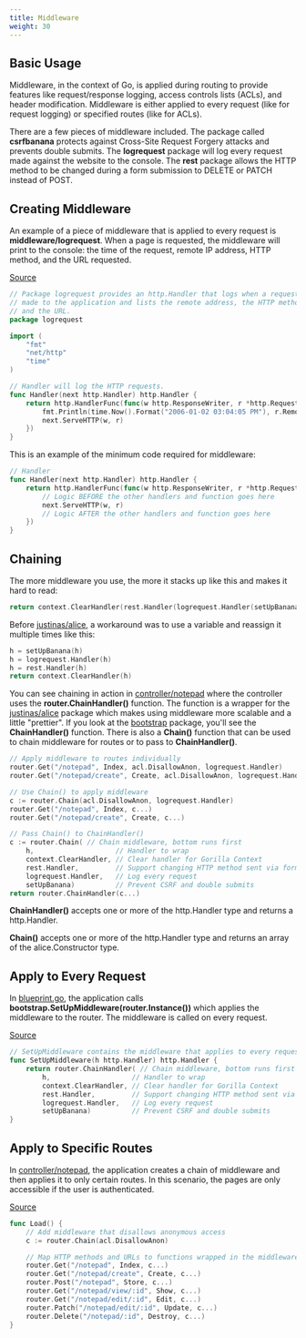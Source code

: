 ```yaml
---
title: Middleware
weight: 30
---
```


## Basic Usage

Middleware, in the context of Go, is applied during routing to provide
features like request/response logging, access controls lists (ACLs), and
header modification. Middleware is either applied to every request (like for
request logging) or specified routes (like for ACLs).

There are a few pieces of middleware included. The package called **csrfbanana**
protects against Cross-Site Request Forgery attacks and prevents double submits. 
The **logrequest** package will log every request made against the 
website to the console. The **rest** package allows the HTTP method to be
changed during a form submission to DELETE or PATCH instead of POST.

## Creating Middleware

An example of a piece of middleware that is applied to every request is
**middleware/logrequest**. When a page is requested, the middleware will
print to the console: the time of the request, remote IP address, HTTP method,
and the URL requested.

[Source](https://github.com/blue-jay/blueprint/blob/master/middleware/logrequest/logrequest.go)
```go
// Package logrequest provides an http.Handler that logs when a request is
// made to the application and lists the remote address, the HTTP method,
// and the URL.
package logrequest

import (
	"fmt"
	"net/http"
	"time"
)

// Handler will log the HTTP requests.
func Handler(next http.Handler) http.Handler {
	return http.HandlerFunc(func(w http.ResponseWriter, r *http.Request) {
		fmt.Println(time.Now().Format("2006-01-02 03:04:05 PM"), r.RemoteAddr, r.Method, r.URL)
		next.ServeHTTP(w, r)
	})
}
```

This is an example of the minimum code required for middleware:

```go
// Handler
func Handler(next http.Handler) http.Handler {
	return http.HandlerFunc(func(w http.ResponseWriter, r *http.Request) {
		// Logic BEFORE the other handlers and function goes here
		next.ServeHTTP(w, r)
		// Logic AFTER the other handlers and function goes here
	})
}
```

## Chaining

The more middleware you use, the more it stacks up like this and makes it hard
to read:

```go
return context.ClearHandler(rest.Handler(logrequest.Handler(setUpBanana)))
```

Before [justinas/alice](https://github.com/justinas/alice), a workaround was to
use a variable and reassign it multiple times like this:

```go
h = setUpBanana(h)
h = logrequest.Handler(h)
h = rest.Handler(h)
return context.ClearHandler(h)
```

You can see chaining in action in [controller/notepad](https://github.com/blue-jay/blueprint/blob/master/controller/notepad/notepad.go)
where the controller uses the **router.ChainHandler()** function.
The function is a wrapper for
the [justinas/alice](https://github.com/justinas/alice) package which makes
using middleware more scalable and a little "prettier". If you look at the
[bootstrap](https://github.com/blue-jay/blueprint/blob/master/bootstrap/bootstrap.go)
package, you'll see the **ChainHandler()** function. There is also a **Chain()**
function that can be used to chain middleware for routes or to pass to
**ChainHandler()**.

```go
// Apply middleware to routes individually
router.Get("/notepad", Index, acl.DisallowAnon, logrequest.Handler)
router.Get("/notepad/create", Create, acl.DisallowAnon, logrequest.Handler)

// Use Chain() to apply middleware
c := router.Chain(acl.DisallowAnon, logrequest.Handler)
router.Get("/notepad", Index, c...)
router.Get("/notepad/create", Create, c...)

// Pass Chain() to ChainHandler()
c := router.Chain( // Chain middleware, bottom runs first
	h,                    // Handler to wrap
	context.ClearHandler, // Clear handler for Gorilla Context
	rest.Handler,         // Support changing HTTP method sent via form input
	logrequest.Handler,   // Log every request
	setUpBanana)          // Prevent CSRF and double submits
return router.ChainHandler(c...)
```

**ChainHandler()** accepts one or more of the http.Handler type and returns a
http.Handler.

**Chain()** accepts one or more of the http.Handler type and returns an array of
the alice.Constructor type.

## Apply to Every Request

In [blueprint.go](https://github.com/blue-jay/blueprint/blob/master/blueprint.go),
the application calls **bootstrap.SetUpMiddleware(router.Instance())** which
applies the middleware to the router. The middleware is called on every
request.

[Source](https://github.com/blue-jay/blueprint/blob/master/bootstrap/bootstrap.go)
```go
// SetUpMiddleware contains the middleware that applies to every request.
func SetUpMiddleware(h http.Handler) http.Handler {
	return router.ChainHandler( // Chain middleware, bottom runs first
		h,                    // Handler to wrap
		context.ClearHandler, // Clear handler for Gorilla Context
		rest.Handler,         // Support changing HTTP method sent via form input
		logrequest.Handler,   // Log every request
		setUpBanana)          // Prevent CSRF and double submits
}
```

## Apply to Specific Routes

In [controller/notepad](https://github.com/blue-jay/blueprint/blob/master/controller/notepad/notepad.go),
the application creates a chain of middleware and then
applies it to only certain routes. In this scenario, the pages are only
accessible if the user is authenticated.

[Source](https://github.com/blue-jay/blueprint/blob/master/controller/notepad/notepad.go)
```go
func Load() {
	// Add middleware that disallows anonymous access
	c := router.Chain(acl.DisallowAnon)

	// Map HTTP methods and URLs to functions wrapped in the middleware chain
	router.Get("/notepad", Index, c...)
	router.Get("/notepad/create", Create, c...)
	router.Post("/notepad", Store, c...)
	router.Get("/notepad/view/:id", Show, c...)
	router.Get("/notepad/edit/:id", Edit, c...)
	router.Patch("/notepad/edit/:id", Update, c...)
	router.Delete("/notepad/:id", Destroy, c...)
}
```